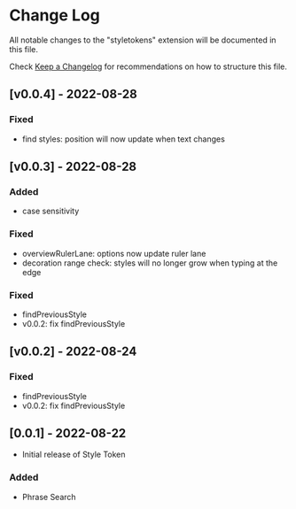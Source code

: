 # Change Log

All notable changes to the "styletokens" extension will be documented in this file.

Check [Keep a Changelog](http://keepachangelog.com/) for recommendations on how to structure this file.

## [v0.0.4] - 2022-08-28
### Fixed
- find styles: position will now update when text changes
## [v0.0.3] - 2022-08-28
### Added
- case sensitivity
### Fixed
- overviewRulerLane: options now update ruler lane
- decoration range check: styles will no longer grow when typing at the edge
### Fixed
- findPreviousStyle
- v0.0.2: fix findPreviousStyle
## [v0.0.2] - 2022-08-24
### Fixed
- findPreviousStyle
- v0.0.2: fix findPreviousStyle

## [0.0.1] - 2022-08-22
- Initial release of Style Token
### Added
- Phrase Search